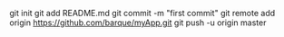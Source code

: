 git init
git add README.md
git commit -m "first commit"
git remote add origin https://github.com/barque/myApp.git
git push -u origin master
